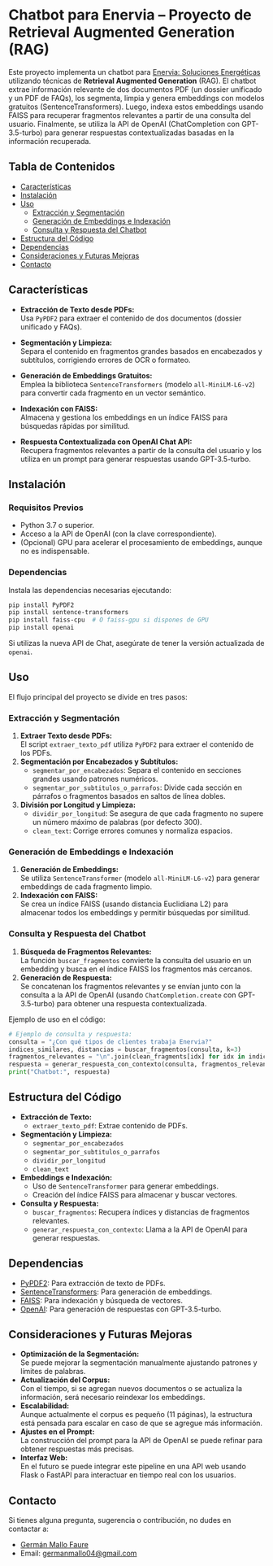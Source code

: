 # Chatbot para Enervia – Proyecto de Retrieval Augmented Generation (RAG)

Este proyecto implementa un chatbot para [Enervia: Soluciones Energéticas](https://enervia.net) utilizando técnicas de **Retrieval Augmented Generation** (RAG). El chatbot extrae información relevante de dos documentos PDF (un dossier unificado y un PDF de FAQs), los segmenta, limpia y genera embeddings con modelos gratuitos (SentenceTransformers). Luego, indexa estos embeddings usando FAISS para recuperar fragmentos relevantes a partir de una consulta del usuario. Finalmente, se utiliza la API de OpenAI (ChatCompletion con GPT-3.5-turbo) para generar respuestas contextualizadas basadas en la información recuperada.

## Tabla de Contenidos

- [Características](#características)
- [Instalación](#instalación)
- [Uso](#uso)
  - [Extracción y Segmentación](#extracción-y-segmentación)
  - [Generación de Embeddings e Indexación](#generación-de-embeddings-e-indexación)
  - [Consulta y Respuesta del Chatbot](#consulta-y-respuesta-del-chatbot)
- [Estructura del Código](#estructura-del-código)
- [Dependencias](#dependencias)
- [Consideraciones y Futuras Mejoras](#consideraciones-y-futuras-mejoras)
- [Contacto](#contacto)

## Características

- **Extracción de Texto desde PDFs:**  
  Usa `PyPDF2` para extraer el contenido de dos documentos (dossier unificado y FAQs).

- **Segmentación y Limpieza:**  
  Separa el contenido en fragmentos grandes basados en encabezados y subtítulos, corrigiendo errores de OCR o formateo.

- **Generación de Embeddings Gratuitos:**  
  Emplea la biblioteca `SentenceTransformers` (modelo `all-MiniLM-L6-v2`) para convertir cada fragmento en un vector semántico.

- **Indexación con FAISS:**  
  Almacena y gestiona los embeddings en un índice FAISS para búsquedas rápidas por similitud.

- **Respuesta Contextualizada con OpenAI Chat API:**  
  Recupera fragmentos relevantes a partir de la consulta del usuario y los utiliza en un prompt para generar respuestas usando GPT-3.5-turbo.

## Instalación

### Requisitos Previos

- Python 3.7 o superior.
- Acceso a la API de OpenAI (con la clave correspondiente).
- (Opcional) GPU para acelerar el procesamiento de embeddings, aunque no es indispensable.

### Dependencias

Instala las dependencias necesarias ejecutando:

```bash
pip install PyPDF2
pip install sentence-transformers
pip install faiss-cpu  # O faiss-gpu si dispones de GPU
pip install openai
```

Si utilizas la nueva API de Chat, asegúrate de tener la versión actualizada de `openai`.

## Uso

El flujo principal del proyecto se divide en tres pasos:

### Extracción y Segmentación

1. **Extraer Texto desde PDFs:**  
   El script `extraer_texto_pdf` utiliza `PyPDF2` para extraer el contenido de los PDFs.  
2. **Segmentación por Encabezados y Subtítulos:**  
   - `segmentar_por_encabezados`: Separa el contenido en secciones grandes usando patrones numéricos.
   - `segmentar_por_subtitulos_o_parrafos`: Divide cada sección en párrafos o fragmentos basados en saltos de línea dobles.
3. **División por Longitud y Limpieza:**  
   - `dividir_por_longitud`: Se asegura de que cada fragmento no supere un número máximo de palabras (por defecto 300).
   - `clean_text`: Corrige errores comunes y normaliza espacios.

### Generación de Embeddings e Indexación

1. **Generación de Embeddings:**  
   Se utiliza `SentenceTransformer` (modelo `all-MiniLM-L6-v2`) para generar embeddings de cada fragmento limpio.
2. **Indexación con FAISS:**  
   Se crea un índice FAISS (usando distancia Euclidiana L2) para almacenar todos los embeddings y permitir búsquedas por similitud.

### Consulta y Respuesta del Chatbot

1. **Búsqueda de Fragmentos Relevantes:**  
   La función `buscar_fragmentos` convierte la consulta del usuario en un embedding y busca en el índice FAISS los fragmentos más cercanos.
2. **Generación de Respuesta:**  
   Se concatenan los fragmentos relevantes y se envían junto con la consulta a la API de OpenAI (usando `ChatCompletion.create` con GPT-3.5-turbo) para obtener una respuesta contextualizada.

Ejemplo de uso en el código:

```python
# Ejemplo de consulta y respuesta:
consulta = "¿Con qué tipos de clientes trabaja Enervia?"
indices_similares, distancias = buscar_fragmentos(consulta, k=3)
fragmentos_relevantes = "\n".join(clean_fragments[idx] for idx in indices_similares)
respuesta = generar_respuesta_con_contexto(consulta, fragmentos_relevantes)
print("Chatbot:", respuesta)
```

## Estructura del Código

- **Extracción de Texto:**  
  - `extraer_texto_pdf`: Extrae contenido de PDFs.
- **Segmentación y Limpieza:**  
  - `segmentar_por_encabezados`
  - `segmentar_por_subtitulos_o_parrafos`
  - `dividir_por_longitud`
  - `clean_text`
- **Embeddings e Indexación:**  
  - Uso de `SentenceTransformer` para generar embeddings.
  - Creación del índice FAISS para almacenar y buscar vectores.
- **Consulta y Respuesta:**  
  - `buscar_fragmentos`: Recupera índices y distancias de fragmentos relevantes.
  - `generar_respuesta_con_contexto`: Llama a la API de OpenAI para generar respuestas.

## Dependencias

- [PyPDF2](https://pypi.org/project/PyPDF2/): Para extracción de texto de PDFs.
- [SentenceTransformers](https://www.sbert.net/): Para generación de embeddings.
- [FAISS](https://github.com/facebookresearch/faiss): Para indexación y búsqueda de vectores.
- [OpenAI](https://github.com/openai/openai-python): Para generación de respuestas con GPT-3.5-turbo.

## Consideraciones y Futuras Mejoras

- **Optimización de la Segmentación:**  
  Se puede mejorar la segmentación manualmente ajustando patrones y límites de palabras.
- **Actualización del Corpus:**  
  Con el tiempo, si se agregan nuevos documentos o se actualiza la información, será necesario reindexar los embeddings.
- **Escalabilidad:**  
  Aunque actualmente el corpus es pequeño (11 páginas), la estructura está pensada para escalar en caso de que se agregue más información.
- **Ajustes en el Prompt:**  
  La construcción del prompt para la API de OpenAI se puede refinar para obtener respuestas más precisas.
- **Interfaz Web:**  
  En el futuro se puede integrar este pipeline en una API web usando Flask o FastAPI para interactuar en tiempo real con los usuarios.

## Contacto

Si tienes alguna pregunta, sugerencia o contribución, no dudes en contactar a:

- [Germán Mallo Faure](https://germanmallo.com)
- Email: germanmallo04@gmail.com
